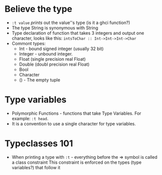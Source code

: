 # Believe the type
  * `:t value` _prints_ out the value''s type (is it a ghci function?)
  * The type String is synonymous with String
  * Type declaration of function that takes 3 integers and output one character, looks like this:
    `intsToChar :: Int->Int->Int->Char`
  * Commont types:
    - Int - bound signed integer (usually 32 bit)
    - Integer - unbound integer.
    - Float (single precision real Float)
    - Double (doubl precision real Float)
    - Bool
    - Character
    - () - The empty tuple

# Type variables
  * Polymorphic Functions - functions that take Type Variables.
    For example:  `:t head`.
  * It is a convention to use a single character for type variables.

# Typeclasses 101
  *  When printing a type with `:t` - everything before the => symbol is called a class constraint
  This constraint is enforced on the types (type variables?) that follow it
